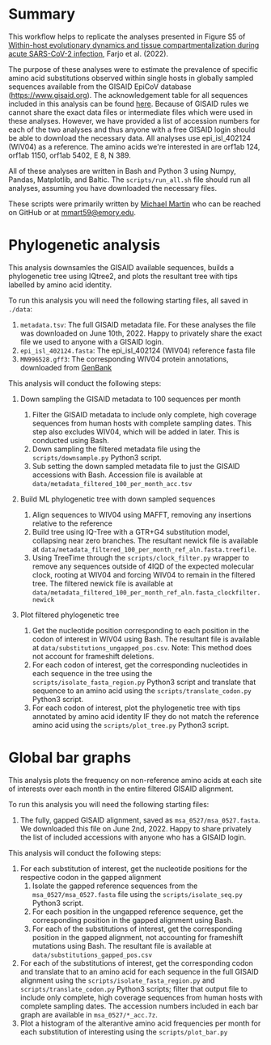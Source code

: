 # Summary
This workflow helps to replicate the analyses presented in Figure S5 of [Within-host evolutionary dynamics and tissue compartmentalization during acute SARS-CoV-2 infection](https://doi.org/10.1101/2022.06.21.497047), Farjo et al. (2022). 

The purpose of these analyses were to estimate the prevalence of specific amino acid substitutions observed within single hosts in globally sampled sequences available from the GISAID EpiCoV database (https://www.gisaid.org). The acknowledgement table for all sequences included in this analysis can be found [here](https://doi.org/10.55876/gis8.220621ms). Because of GISAID rules we cannot share the exact data files or intermediate files which were used in these analyses. However, we have provided a list of accession numbers for each of the two analyses and thus anyone with a free GISAID login should be able to download the necessary data. All analyses use epi_isl_402124 (WIV04) as a reference. The amino acids we're interested in are orf1ab 124, orf1ab 1150, orf1ab 5402, E 8, N 389.


All of these analyses are written in Bash and Python 3 using Numpy, Pandas, Matplotlib, and Baltic. The `scripts/run_all.sh` file should run all analyses, assuming you have downloaded the necessary files. 

These scripts were primarily written by [Michael Martin](https://github.com/m-a-martin) who can be reached on GitHub or at [mmart59@emory.edu](mailto:mmart59@emory.edu). 

# Phylogenetic analysis
This analysis downsamles the GISAID available sequences, builds a phylogenetic tree using IQtree2, and plots the resultant tree with tips labelled by amino acid identity. 

To run this analysis you will need the following starting files, all saved in `./data`: 

1. `metadata.tsv`: The full GISAID metadata file. For these analyses the file was downloaded on June 10th, 2022. Happy to privately share the exact file we used to anyone with a GISAID login.
2. `epi_isl_402124.fasta`: The epi_isl_402124 (WIV04) reference fasta file
3. `MN996528.gff3`: The corresponding WIV04 protein annotations, downloaded from [GenBank](https://www.ncbi.nlm.nih.gov/nuccore/MN996528)

This analysis will conduct the following steps: 
 1. Down sampling the GISAID metadata to 100 sequences per month
 	1. Filter the GISAID metadata to include only complete, high coverage sequences from human hosts with complete sampling dates. This step also excludes WIV04, which will be added in later. This is conducted using Bash.
 	2. Down sampling the filtered metadata file using the `scripts/downsample.py` Python3 script.
 	3. Sub setting the down sampled metadata file to just the GISAID accessions with Bash. Accession file is available at `data/metadata_filtered_100_per_month_acc.tsv`
 2. Build ML phylogenetic tree with down sampled sequences
	1. Align sequences to WIV04 using MAFFT, removing any insertions relative to the reference
	2. Build tree using IQ-Tree with a GTR+G4 substitution model, collapsing near zero branches. The resultant newick file is available at ``data/metadata_filtered_100_per_month_ref_aln.fasta.treefile``.
	3. Using TreeTime through the `scripts/clock_filter.py` wrapper to remove any sequences outside of 4IQD of the expected molecular clock, rooting at WIV04 and forcing WIV04 to remain in the filtered tree. The filtered newick file is available at `data/metadata_filtered_100_per_month_ref_aln.fasta_clockfilter.newick` 

3. Plot filtered phylogenetic tree
	1. Get the nucleotide position corresponding to each position in the codon of interest in WIV04 using Bash. The resultant file is available at `data/substitutions_ungapped_pos.csv`. Note: This method does not account for frameshift deletions.
	2. For each codon of interest, get the corresponding nucleotides in each sequence in the tree using the `scripts/isolate_fasta_region.py` Python3 script and translate that sequence to an amino acid using the `scripts/translate_codon.py` Python3 script. 
	3. For each codon of interest, plot the phylogenetic tree with tips annotated by amino acid identity IF they do not match the reference amino acid using the `scripts/plot_tree.py` Python3 script.

# Global bar graphs
This analysis plots the frequency on non-reference amino acids at each site of interests over each month in the entire filtered GISAID alignment. 

To run this analysis you will need the following starting files: 
1. The fully, gapped GISAID alignment, saved as `msa_0527/msa_0527.fasta`. We downloaded this file on June 2nd, 2022. Happy to share privately the list of included accessions with anyone who has a GISAID login. 

This analysis will conduct the following steps: 
1. For each substitution of interest, get the nucleotide positions for the respective codon in the gapped alignment
	1. Isolate the gapped reference sequences from the `msa_0527/msa_0527.fasta` file using the `scripts/isolate_seq.py` Python3 script. 
	2. For each position in the ungapped reference sequence, get the corresponding position in the gapped alignment using Bash. 
	3. For each of the substitutions of interest, get the corresponding position in the gapped alignment, not accounting for frameshift mutations using Bash. The resultant file is available at `data/substitutions_gapped_pos.csv` 
2. For each of the substitutions of interest, get the corresponding codon and translate that to an amino acid for each sequence in the full GISAID alignment using the `scripts/isolate_fasta_region.py` and `scripts/translate_codon.py` Python3 scripts; filter that output file to include only complete, high coverage sequences from human hosts with complete sampling dates. The accession numbers included in each bar graph are available in `msa_0527/*_acc.7z`. 
3. Plot a histogram of the alterantive amino acid frequencies per month for each substitution of interesting using the `scripts/plot_bar.py` 
	



